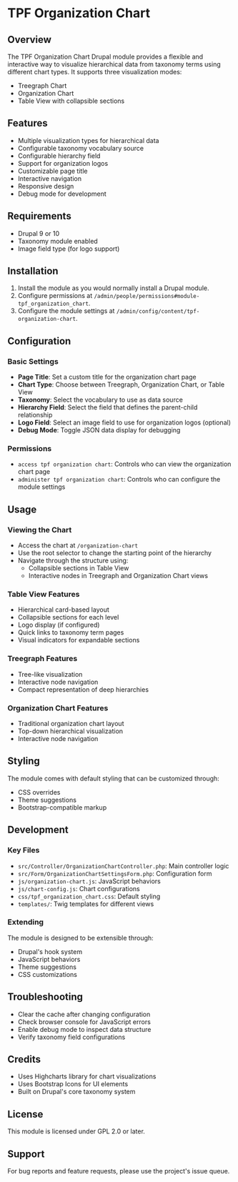 # TPF Organization Chart

## Overview
The TPF Organization Chart Drupal module provides a flexible and interactive way to visualize hierarchical data from taxonomy terms using different chart types. It supports three visualization modes:
- Treegraph Chart
- Organization Chart
- Table View with collapsible sections

## Features
- Multiple visualization types for hierarchical data
- Configurable taxonomy vocabulary source
- Configurable hierarchy field
- Support for organization logos
- Customizable page title
- Interactive navigation
- Responsive design
- Debug mode for development

## Requirements
- Drupal 9 or 10
- Taxonomy module enabled
- Image field type (for logo support)

## Installation
1. Install the module as you would normally install a Drupal module.
2. Configure permissions at `/admin/people/permissions#module-tpf_organization_chart`.
3. Configure the module settings at `/admin/config/content/tpf-organization-chart`.

## Configuration
### Basic Settings
- **Page Title**: Set a custom title for the organization chart page
- **Chart Type**: Choose between Treegraph, Organization Chart, or Table View
- **Taxonomy**: Select the vocabulary to use as data source
- **Hierarchy Field**: Select the field that defines the parent-child relationship
- **Logo Field**: Select an image field to use for organization logos (optional)
- **Debug Mode**: Toggle JSON data display for debugging

### Permissions
- `access tpf organization chart`: Controls who can view the organization chart page
- `administer tpf organization chart`: Controls who can configure the module settings

## Usage
### Viewing the Chart
- Access the chart at `/organization-chart`
- Use the root selector to change the starting point of the hierarchy
- Navigate through the structure using:
  - Collapsible sections in Table View
  - Interactive nodes in Treegraph and Organization Chart views

### Table View Features
- Hierarchical card-based layout
- Collapsible sections for each level
- Logo display (if configured)
- Quick links to taxonomy term pages
- Visual indicators for expandable sections

### Treegraph Features
- Tree-like visualization
- Interactive node navigation
- Compact representation of deep hierarchies

### Organization Chart Features
- Traditional organization chart layout
- Top-down hierarchical visualization
- Interactive node navigation

## Styling
The module comes with default styling that can be customized through:
- CSS overrides
- Theme suggestions
- Bootstrap-compatible markup

## Development
### Key Files
- `src/Controller/OrganizationChartController.php`: Main controller logic
- `src/Form/OrganizationChartSettingsForm.php`: Configuration form
- `js/organization-chart.js`: JavaScript behaviors
- `js/chart-config.js`: Chart configurations
- `css/tpf_organization_chart.css`: Default styling
- `templates/`: Twig templates for different views

### Extending
The module is designed to be extensible through:
- Drupal's hook system
- JavaScript behaviors
- Theme suggestions
- CSS customizations

## Troubleshooting
- Clear the cache after changing configuration
- Check browser console for JavaScript errors
- Enable debug mode to inspect data structure
- Verify taxonomy field configurations

## Credits
- Uses Highcharts library for chart visualizations
- Uses Bootstrap Icons for UI elements
- Built on Drupal's core taxonomy system

## License
This module is licensed under GPL 2.0 or later.

## Support
For bug reports and feature requests, please use the project's issue queue.